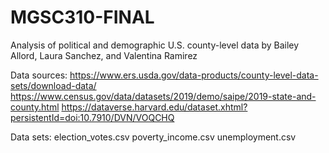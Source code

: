 # MGSC310-FINAL
Analysis of political and demographic U.S. county-level data by Bailey Allord, Laura Sanchez, and Valentina Ramirez

Data sources:
https://www.ers.usda.gov/data-products/county-level-data-sets/download-data/
https://www.census.gov/data/datasets/2019/demo/saipe/2019-state-and-county.html
https://dataverse.harvard.edu/dataset.xhtml?persistentId=doi:10.7910/DVN/VOQCHQ

Data sets:
election_votes.csv
poverty_income.csv
unemployment.csv